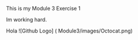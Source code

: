 This is my Module 3 Exercise 1

Im working hard.

Hola
![Github Logo] ( Module3/images/Octocat.png) 
